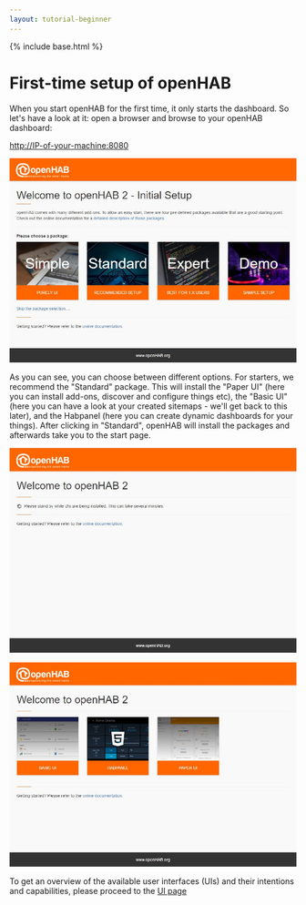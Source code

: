 ```yaml
---
layout: tutorial-beginner
---
```


{% include base.html %}

# First-time setup of openHAB

When you start openHAB for the first time, it only starts the dashboard.
So let's have a look at it: open a browser and browse to your openHAB dashboard:

<http://IP-of-your-machine:8080>

![](images/picture_01.jpg)

As you can see, you can choose between different options.
For starters, we recommend the "Standard" package.
This will install the "Paper UI" (here you can install add-ons, discover and configure things etc), the "Basic UI" (here you can have a look at your created sitemaps - we'll get back to this later), and the Habpanel (here you can create dynamic dashboards for your things).
After clicking in "Standard", openHAB will install the packages and afterwards take you to the start page.

![](images/picture_02.jpg)

![](images/picture_03.jpg)

To get an overview of the available user interfaces (UIs) and their intentions and capabilities, please proceed to the [UI page]({{base}}/tutorials/beginner/uis.html)
